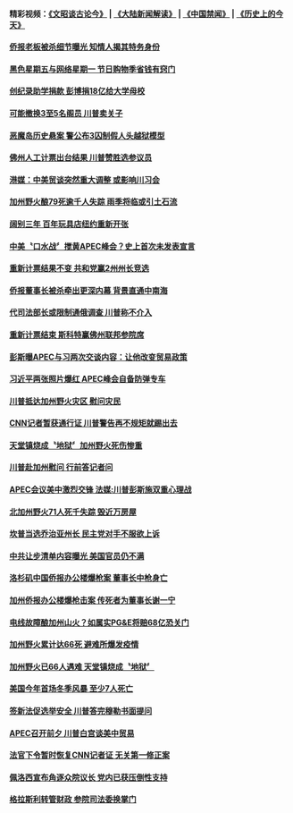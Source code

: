 #### 精彩视频：[《文昭谈古论今》](https://github.com/gfw-breaker/wenzhao/blob/master/README.md?t=11191231) | [《大陆新闻解读》](https://github.com/gfw-breaker/ntdtv-comedy/blob/master/README.md?t=11191231) | [《中国禁闻》](https://github.com/gfw-breaker/ntdtv-news/blob/master/README.md?t=11191231) | [《历史上的今天》](https://github.com/gfw-breaker/today-in-history/blob/master/README.md?t=11191231) 

#### [侨报老板被杀细节曝光  知情人揭其特务身份](../pages/news203/a1399910.md?t=11191231) 

#### [黑色星期五与网络星期一 节日购物季省钱有窍门](../pages/news203/a1399917.md?t=11191231) 

#### [创纪录助学捐款 彭博捐18亿给大学母校](../pages/news203/a1399914.md?t=11191231) 

#### [可能撤换3至5名阁员 川普卖关子](../pages/news203/a1399883.md?t=11191231) 

#### [恶魔岛历史悬案 警公布3囚制假人头越狱模型](../pages/news203/a1399887.md?t=11191231) 

#### [佛州人工计票出台结果 川普赞胜选参议员](../pages/news203/a1399905.md?t=11191231) 

#### [港媒：中美贸谈突然重大调整 或影响川习会](../pages/news203/a1399884.md?t=11191231) 

#### [加州野火酿79死逾千人失踪 雨季将临或引土石流](../pages/news203/a1399799.md?t=11191231) 

#### [阔别三年 百年玩具店纽约重新开张](../pages/news203/a1399847.md?t=11191231) 

#### [中美〝口水战〞搅黄APEC峰会？史上首次未发表宣言](../pages/news203/a1399879.md?t=11191231) 

#### [重新计票结果不变 共和党赢2州州长竞选](../pages/news203/a1399851.md?t=11191231) 

#### [侨报董事长被杀牵出更深内幕 背景直通中南海](../pages/news203/a1399797.md?t=11191231) 

#### [代司法部长或限制通俄调查 川普称不介入](../pages/news203/a1399871.md?t=11191231) 

#### [重新计票结束 斯科特赢佛州联邦参院席](../pages/news203/a1399869.md?t=11191231) 

#### [彭斯曝APEC与习两次交谈内容：让他改变贸易政策](../pages/news203/a1399853.md?t=11191231) 

#### [习近平两张照片爆红  APEC峰会自备防弹专车](../pages/news203/a1399804.md?t=11191231) 

#### [川普抵达加州野火灾区 慰问灾民](../pages/news203/a1399784.md?t=11191231) 

#### [CNN记者暂获通行证 川普警告再不规矩就踢出去](../pages/news203/a1399801.md?t=11191231) 

#### [天堂镇烧成〝地狱〞加州野火死伤惨重](../pages/news203/a1399788.md?t=11191231) 

#### [川普赴加州慰问 行前答记者问](../pages/news203/a1399785.md?t=11191231) 

#### [APEC会议美中激烈交锋  法媒:川普彭斯施双重心理战](../pages/news203/a1399783.md?t=11191231) 

#### [北加州野火71人死千失踪 毁近万房屋](../pages/news203/a1399780.md?t=11191231) 

#### [坎普当选乔治亚州长  民主党对手不服欲上诉](../pages/news203/a1399762.md?t=11191231) 

#### [中共让步清单内容曝光 美国官员仍不满](../pages/news203/a1399741.md?t=11191231) 

#### [洛杉矶中国侨报办公楼爆枪案  董事长中枪身亡](../pages/news203/a1399725.md?t=11191231) 

#### [加州侨报办公楼爆枪击案 传死者为董事长谢一宁](../pages/news203/a1399722.md?t=11191231) 

#### [电线故障酿加州山火？如属实PG&E将赔68亿恐关门](../pages/news203/a1399691.md?t=11191231) 

#### [加州野火累计达66死 避难所爆发疫情](../pages/news203/a1399676.md?t=11191231) 

#### [加州野火已66人遇难 天堂镇烧成〝地狱〞](../pages/news203/a1399657.md?t=11191231) 

#### [美国今年首场冬季风暴 至少7人死亡](../pages/news203/a1399666.md?t=11191231) 

#### [签新法促选举安全 川普答完穆勒书面提问](../pages/news203/a1399663.md?t=11191231) 

#### [APEC召开前夕 川普白宫谈美中贸易](../pages/news203/a1399659.md?t=11191231) 

#### [法官下令暂时恢复CNN记者证 无关第一修正案](../pages/news203/a1399660.md?t=11191231) 

#### [佩洛西宣布角逐众院议长 党内已获压倒性支持](../pages/news203/a1399634.md?t=11191231) 

#### [格拉斯利转管财政 参院司法委换掌门](../pages/news203/a1399654.md?t=11191231) 

